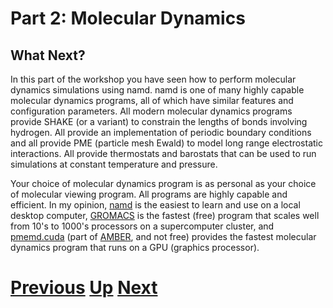 # Part 2: Molecular Dynamics
## What Next?

In this part of the workshop you have seen how to perform molecular dynamics simulations using namd. namd is one of many highly capable molecular dynamics programs, all of which have similar features and configuration parameters. All modern molecular dynamics programs provide SHAKE (or a variant) to constrain the lengths of bonds involving hydrogen. All provide an implementation of periodic boundary conditions and all provide PME (particle mesh Ewald) to model long range electrostatic interactions. All provide thermostats and barostats that can be used to run simulations at constant temperature and pressure.

Your choice of molecular dynamics program is as personal as your choice of molecular viewing program. All programs are highly capable and efficient. In my opinion, [namd](http://www.ks.uiuc.edu/Research/namd/) is the easiest to learn and use on a local desktop computer, [GROMACS](http://www.gromacs.org) is the fastest (free) program that scales well from 10's to 1000's processors on a supercomputer cluster, and [pmemd.cuda](http://ambermd.org/gpus/) (part of [AMBER](http://ambermd.org), and not free) provides the fastest molecular dynamics program that runs on a GPU (graphics processor).

# [Previous](simulation.md) [Up](README.md) [Next](../README.md)
